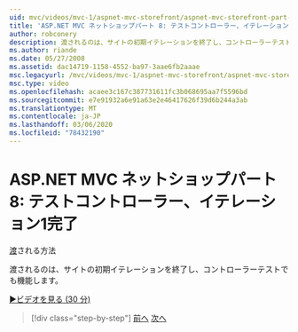 ```yaml
---
uid: mvc/videos/mvc-1/aspnet-mvc-storefront/aspnet-mvc-storefront-part-8-testing-controllers-iteration-1-complete
title: 'ASP.NET MVC ネットショップパート 8: テストコントローラー、イテレーション1完了 |Microsoft Docs'
author: robconery
description: 渡されるのは、サイトの初期イテレーションを終了し、コントローラーテストでも機能します。
ms.author: riande
ms.date: 05/27/2008
ms.assetid: dac14719-1158-4552-ba97-3aae6fb2aaae
msc.legacyurl: /mvc/videos/mvc-1/aspnet-mvc-storefront/aspnet-mvc-storefront-part-8-testing-controllers-iteration-1-complete
msc.type: video
ms.openlocfilehash: acaee3c167c387731611fc3b068695aa7f5596bd
ms.sourcegitcommit: e7e91932a6e91a63e2e46417626f39d6b244a3ab
ms.translationtype: MT
ms.contentlocale: ja-JP
ms.lasthandoff: 03/06/2020
ms.locfileid: "78432190"
---
```

# <a name="aspnet-mvc-storefront-part-8-testing-controllers-iteration-1-complete"></a>ASP.NET MVC ネットショップパート 8: テストコントローラー、イテレーション1完了

[渡](https://github.com/robconery)される方法

渡されるのは、サイトの初期イテレーションを終了し、コントローラーテストでも機能します。

[&#9654;ビデオを見る (30 分)](https://channel9.msdn.com/Blogs/ASP-NET-Site-Videos/aspnet-mvc-storefront-part-8-testing-controllers-iteration-1-complete)

> [!div class="step-by-step"]
> [前へ](aspnet-mvc-storefront-part-7-routing-and-ui-work.md)
> [次へ](aspnet-mvc-storefront-part-9-the-shopping-cart.md)

